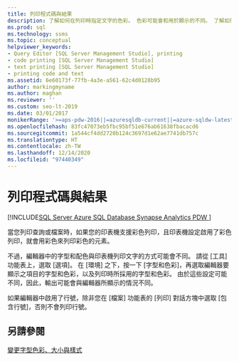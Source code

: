 ```yaml
---
title: 列印程式碼與結果
description: 了解如何在列印時指定文字的色彩。 色彩可能會和用於顯示的不同。 了解如何控制是否要在清單上顯示行號。
ms.prod: sql
ms.technology: ssms
ms.topic: conceptual
helpviewer_keywords:
- Query Editor [SQL Server Management Studio], printing
- code printing [SQL Server Management Studio]
- text printing [SQL Server Management Studio]
- printing code and text
ms.assetid: 6e60173f-77fb-4a3e-a561-62c4d0128b95
author: markingmyname
ms.author: maghan
ms.reviewer: ''
ms.custom: seo-lt-2019
ms.date: 03/01/2017
monikerRange: '>=aps-pdw-2016||=azuresqldb-current||=azure-sqldw-latest||>=sql-server-2016||>=sql-server-linux-2017||=azuresqldb-mi-current'
ms.openlocfilehash: 83fc47073eb5fbc95bf51e676ab61638fbacacd6
ms.sourcegitcommit: 1a544cf4dd2720b124c3697d1e62ae7741db757c
ms.translationtype: HT
ms.contentlocale: zh-TW
ms.lasthandoff: 12/14/2020
ms.locfileid: "97440349"
---
```

# <a name="print-code-and-results"></a>列印程式碼與結果

[!INCLUDE[SQL Server Azure SQL Database Synapse Analytics PDW ](../../includes/applies-to-version/sql-asdb-asdbmi-asa-pdw.md)]

當您列印查詢或檔案時，如果您的印表機支援彩色列印，且印表機設定啟用了彩色列印，就會用彩色來列印彩色的元素。  
  
 不過，編輯器中的字型和配色與印表機列印文字的方式可能會不同。 請從 [工具] 功能表上，選取 [選項]。 在 [環境] 之下，按一下 [字型和色彩]，再選取編輯器要顯示之項目的字型和色彩，以及列印時所採用的字型和色彩。 由於這些設定可能不同，因此，輸出可能會與編輯器所顯示的情況不同。  
  
 如果編輯器中啟用了行號，除非您在 [檔案] 功能表的 [列印] 對話方塊中選取 [包含行號]，否則不會列印行號。  
  
## <a name="see-also"></a>另請參閱  
 [變更字型色彩、大小與樣式](./change-font-color-size-and-style.md)  
  
